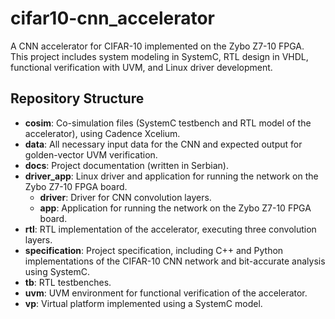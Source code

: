 # cifar10-cnn_accelerator

A CNN accelerator for CIFAR-10 implemented on the Zybo Z7-10 FPGA.  
This project includes system modeling in SystemC, RTL design in VHDL, functional verification with UVM, and Linux driver development.

## Repository Structure

- **cosim**: Co-simulation files (SystemC testbench and RTL model of the accelerator), using Cadence Xcelium.
- **data**: All necessary input data for the CNN and expected output for golden-vector UVM verification.
- **docs**: Project documentation (written in Serbian).
- **driver_app**: Linux driver and application for running the network on the Zybo Z7-10 FPGA board.
  - **driver**: Driver for CNN convolution layers.
  - **app**: Application for running the network on the Zybo Z7-10 FPGA board.
- **rtl**: RTL implementation of the accelerator, executing three convolution layers.
- **specification**: Project specification, including C++ and Python implementations of the CIFAR-10 CNN network and bit-accurate analysis using SystemC.
- **tb**: RTL testbenches.
- **uvm**: UVM environment for functional verification of the accelerator.
- **vp**: Virtual platform implemented using a SystemC model.
